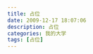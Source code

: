 ```yaml
---
title: 占位
date: 2009-12-17 18:07:06
description: 占位
categories: 我的大学
tags: [占位] 
---
```




<!--more-->